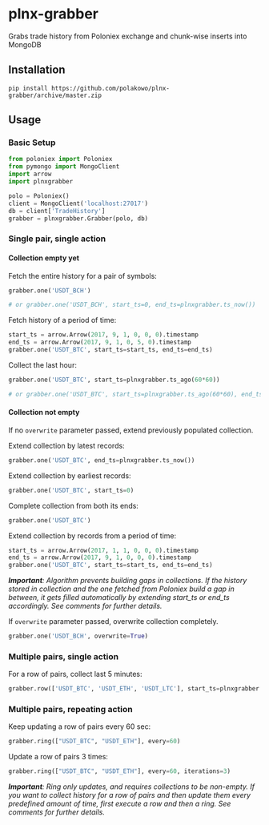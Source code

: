 # plnx-grabber
Grabs trade history from Poloniex exchange and chunk-wise inserts into MongoDB

## Installation

```
pip install https://github.com/polakowo/plnx-grabber/archive/master.zip
```

## Usage

### Basic Setup

```python
from poloniex import Poloniex
from pymongo import MongoClient
import arrow
import plnxgrabber

polo = Poloniex()
client = MongoClient('localhost:27017')
db = client['TradeHistory']
grabber = plnxgrabber.Grabber(polo, db)
```

### Single pair, single action

#### Collection empty yet

Fetch the entire history for a pair of symbols:
```python
grabber.one('USDT_BCH')

# or grabber.one('USDT_BCH', start_ts=0, end_ts=plnxgrabber.ts_now())
```

Fetch history of a period of time:
```python
start_ts = arrow.Arrow(2017, 9, 1, 0, 0, 0).timestamp
end_ts = arrow.Arrow(2017, 9, 1, 0, 5, 0).timestamp
grabber.one('USDT_BTC', start_ts=start_ts, end_ts=end_ts)
```

Collect the last hour:
```python
grabber.one('USDT_BTC', start_ts=plnxgrabber.ts_ago(60*60))

# or grabber.one('USDT_BTC', start_ts=plnxgrabber.ts_ago(60*60), end_ts=plnxgrabber.ts_now())
```

#### Collection not empty

If no `overwrite` parameter passed, extend previously populated collection.

Extend collection by latest records:
```python
grabber.one('USDT_BTC', end_ts=plnxgrabber.ts_now())
```

Extend collection by earliest records:
```python
grabber.one('USDT_BTC', start_ts=0)
```

Complete collection from both its ends:
```python
grabber.one('USDT_BTC')
```

Extend collection by records from a period of time:
```python
start_ts = arrow.Arrow(2017, 1, 1, 0, 0, 0).timestamp
end_ts = arrow.Arrow(2017, 9, 1, 0, 0, 0).timestamp
grabber.one('USDT_BTC', start_ts=start_ts, end_ts=end_ts)
```

***Important**: Algorithm prevents building gaps in collections. If the history stored in collection and the one fetched from Poloniex build a gap in between, it gets filled automatically by extending start_ts or end_ts accordingly. See comments for further details.*

If `overwrite` parameter passed, overwrite collection completely.

```python
grabber.one('USDT_BCH', overwrite=True)
```

### Multiple pairs, single action

For a row of pairs, collect last 5 minutes:
```python
grabber.row(['USDT_BTC', 'USDT_ETH', 'USDT_LTC'], start_ts=plnxgrabber.ts_ago(5*60))
```

### Multiple pairs, repeating action

Keep updating a row of pairs every 60 sec:
```python
grabber.ring(["USDT_BTC", "USDT_ETH"], every=60)
```

Update a row of pairs 3 times:
```python
grabber.ring(["USDT_BTC", "USDT_ETH"], every=60, iterations=3)
```

***Important**: Ring only updates, and requires collections to be non-empty. If you want to collect history for a row of pairs and then update them every predefined amount of time, first execute a row and then a ring. See comments for further details.*
